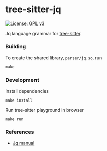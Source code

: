 tree-sitter-jq
================

[![License: GPL v3](https://img.shields.io/badge/License-GPLv3-blue.svg)](https://www.gnu.org/licenses/gpl-3.0)

Jq language grammar for [tree-sitter](https://github.com/tree-sitter/tree-sitter).

### Building

To create the shared library, `parser/jq.so`, run

```shell
make
```

### Development

Install dependencies
```shell
make install
```

Run tree-sitter playground in browser

```shell
make run
```

### References

* [Jq manual](https://jqlang.github.io/jq/manual/)

